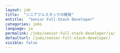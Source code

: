 ```yaml
---
layout: job
title:  "シニアフルスタックの開発"
entitle:  "Senior Full-Stack Developer"
categories: jobs
language: ja
permalink: /jobs/senior-full-stack-developer/ja/
defaulturl: /jobs/senior-full-stack-developer/
visible: false
---
```

<script>location.href='/jobs/senior-full-stack-developer/';</script>